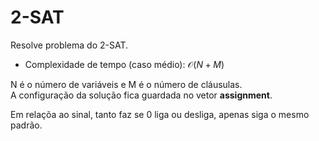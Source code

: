 # 2-SAT  

Resolve problema do 2-SAT.

- Complexidade de tempo (caso médio): $\mathcal{O}(N + M)$

N é o número de variáveis e M é o número de cláusulas.  
A configuração da solução fica guardada no vetor **assignment**. 

Em relaçõa ao sinal, tanto faz se 0 liga ou desliga, apenas siga o mesmo padrão.
